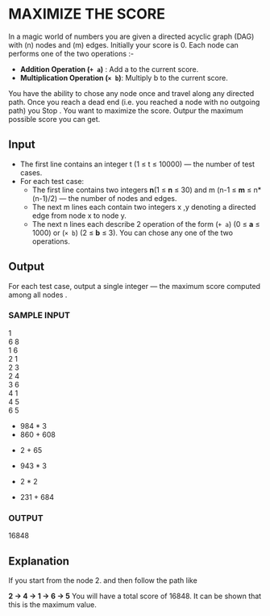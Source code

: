 # MAXIMIZE THE SCORE

In a magic world of numbers you are given a directed acyclic graph (DAG) with \(n\) nodes and \(m\) edges. Initially your score is 0. Each node can performs one of the two operations :-
- **Addition Operation (`+ a`)** : Add a to the current score.
- **Multiplication Operation (`× b`)**: Multiply b to the current score.

You have the ability to chose any node once and travel along any directed path. Once you reach a dead end \(i.e. you reached a node with no outgoing path\) you Stop . You want to maximize the score. Outpur the maximum possible score you can get. 
## Input

- The first line contains an integer t \(1 ≤ t ≤ 10000\) — the number of test cases.
- For each test case:
  - The first line contains two integers **n**\(1 ≤ **n** ≤ 30\) and m  \(n-1 ≤ **m** ≤ n*(n-1)/2\) — the number of nodes and edges.
  - The next m lines each contain two integers x ,y denoting a directed edge from node x to node y.
  - The next n lines each describe 2 operation of the form  (`+ a`) \(0 ≤ **a** ≤ 1000\) or (`× b`) \(2 ≤ **b** ≤ 3\). You can chose any one of the two operations. 
## Output

For each test case, output a single integer — the maximum score computed among all nodes .
### SAMPLE INPUT
1    
6 8   
1 6   
2 1   
2 3   
2 4   
3 6   
4 1   
4 5   
6 5   
+ 984 * 3
+ 860 + 608
* 2   + 65
+ 943 * 3
* 2   * 2
+ 231 + 684
### OUTPUT
16848

## Explanation
If you start from the node 2. and then follow the path like

**2 → 4 → 1 → 6 → 5**
You will have a total score of  16848.
It can be shown that this is the maximum value.